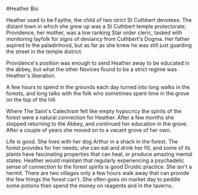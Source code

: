 #Heather Bio

Heather used to be Faythe, the child of two strict St Cuthbert 
devotees. The distant town in which she grew up was a St Cuthbert temple 
protectorate; Providence, her mother, was a low ranking Star order 
cleric, tasked with monitoring layfolk for signs of deviancy from 
Cuthbert's Dogma. Her father aspired to the paladinhood, but as far as 
she knew he was still just guarding the street in the temple district.

Providence's position was enough to send Heather away to be educated in 
the abbey, but what the other Novices found to be a strict regime was 
Heather's liberation.

A few hours to spend in the grounds each day turned into long walks in 
the forests, and long talks with the folk who sometimes spent time in 
the grove on the top of the hill.

Where The Saint's Catechism felt like empty hypocricy the spirits of the 
forest were a natural connection for Heather. After a few months she 
stopped returning to the Abbey, and continued her education in the grove.
After a couple of years she moved on to a vacant grove of her own.

Life is good. She lives with her dog Arthur in a shack in the forest. The 
forest provides for her needs; she can eat and drink her fill, and some of 
its plants have fascinating properties that can heal, or produce amazing 
mental states. Heather would maintain that regularly experiencing a 
psychadelic sense of connection to the forest spirits is good Druidic practice. 
She isn't a hermit. There are two villages only a few hours walk away that can 
provide the few things the forest can't. She often goes on market day to 
peddle some potions then spend the money on reagents and in the taverns.

